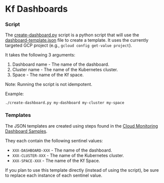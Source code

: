 # Kf Dashboards

### Script

The [create-dashboard.py](create-dashboard.py) script is a python script that
will use the [dashboard-template.json](dashboard-template.json) file to create
a template. It uses the currently targeted GCP project (e.g., `gcloud config
get-value project`).

It takes the following 3 arguments:

1. Dashboard name - The name of the dashboard.
1. Cluster name - The name of the Kubernetes cluster.
1. Space - The name of the Kf space.

Note: Running the script is not idempotent.

Example:

```
./create-dashboard.py my-dashboard my-cluster my-space
```

### Templates

The JSON templates are created using steps found in the [Cloud Monitoring
Dashboard Samples](https://github.com/GoogleCloudPlatform/monitoring-dashboard-samples/blob/master/README.md).

They each contain the following sentinel values:
* `XXX-DASHBOARD-XXX` - The name of the dashboard.
* `XXX-CLUSTER-XXX` - The name of the Kubernetes cluster.
* `XXX-SPACE-XXX` - The name of the Kf Space.

If you plan to use this template directly (instead of using the script), be
sure to replace each instance of each sentinel value.
